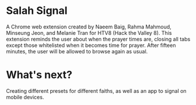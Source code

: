 # Salah Signal
A Chrome web extension created by Naeem Baig, Rahma Mahmoud, Minseung Jeon, and Melanie Tran for HTV8 (Hack the Valley 8).
This extension reminds the user about when the prayer times are, closing all tabs except those whitelisted when it becomes time for prayer. After fifteen minutes, the user will be allowed to browse again as usual.

# What's next?
Creating different presets for different faiths, as well as an app to signal on mobile devices.